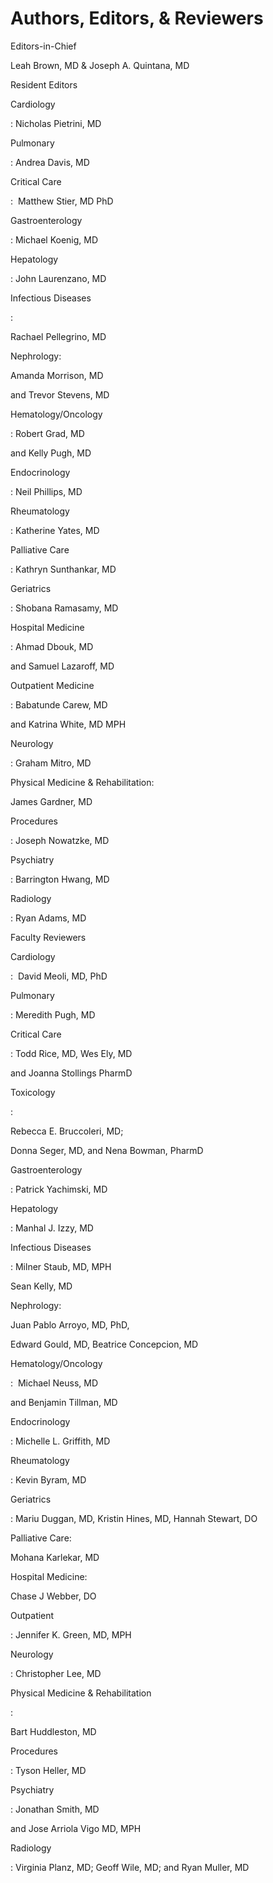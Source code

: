 # Authors, Editors, & Reviewers

Editors-in-Chief

Leah Brown, MD & Joseph A. Quintana, MD

Resident Editors

Cardiology

: Nicholas Pietrini, MD

Pulmonary

: Andrea Davis, MD

Critical Care

:  Matthew Stier, MD PhD

Gastroenterology

: Michael Koenig, MD

Hepatology

: John Laurenzano, MD

Infectious Diseases

:

Rachael Pellegrino, MD

Nephrology:

Amanda Morrison, MD

and Trevor Stevens, MD

Hematology/Oncology

: Robert Grad, MD

and Kelly Pugh, MD

Endocrinology

: Neil Phillips, MD

Rheumatology

: Katherine Yates, MD

Palliative Care

: Kathryn Sunthankar, MD

Geriatrics

: Shobana Ramasamy, MD

Hospital Medicine

: Ahmad Dbouk, MD

and Samuel Lazaroff, MD

Outpatient Medicine

: Babatunde Carew, MD

and Katrina White, MD MPH

Neurology

: Graham Mitro, MD

Physical Medicine & Rehabilitation:

James Gardner, MD

Procedures

: Joseph Nowatzke, MD

Psychiatry

: Barrington Hwang, MD

Radiology

: Ryan Adams, MD

Faculty Reviewers

Cardiology

:  David Meoli, MD, PhD

Pulmonary

: Meredith Pugh, MD

Critical Care

: Todd Rice, MD, Wes Ely, MD

and Joanna Stollings PharmD

Toxicology

:

Rebecca E. Bruccoleri, MD;

Donna Seger, MD, and Nena Bowman, PharmD

Gastroenterology

: Patrick Yachimski, MD

Hepatology

: Manhal J. Izzy, MD

Infectious Diseases

: Milner Staub, MD, MPH

Sean Kelly, MD

Nephrology:

Juan Pablo Arroyo, MD, PhD,

Edward Gould, MD, Beatrice Concepcion, MD

Hematology/Oncology

:  Michael Neuss, MD

and Benjamin Tillman, MD

Endocrinology

: Michelle L. Griffith, MD

Rheumatology

: Kevin Byram, MD

Geriatrics

: Mariu Duggan, MD, Kristin Hines, MD, Hannah Stewart, DO

Palliative Care:

Mohana Karlekar, MD

Hospital Medicine:

Chase J Webber, DO

Outpatient

: Jennifer K. Green, MD, MPH

Neurology

: Christopher Lee, MD

Physical Medicine & Rehabilitation

:

Bart Huddleston, MD

Procedures

: Tyson Heller, MD

Psychiatry

: Jonathan Smith, MD

and Jose Arriola Vigo MD, MPH

Radiology

: Virginia Planz, MD; Geoff Wile, MD; and Ryan Muller, MD

####
